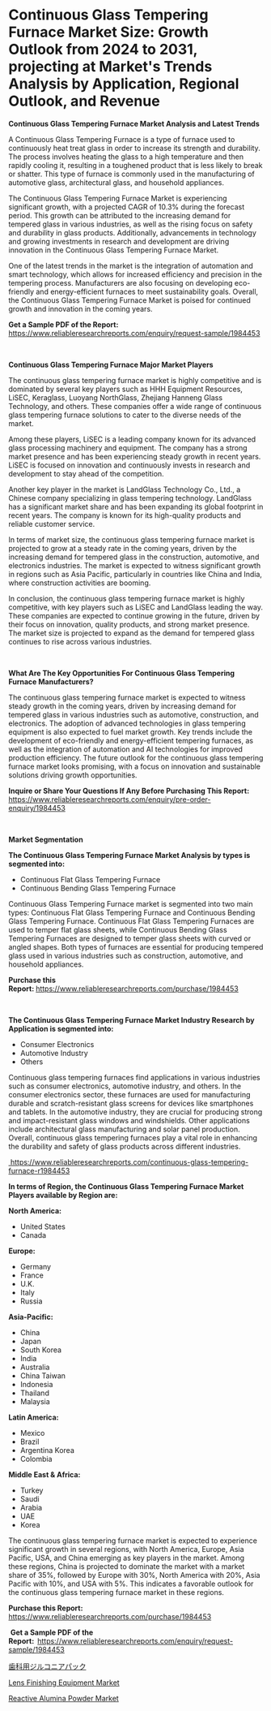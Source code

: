 <p><h1>Continuous Glass Tempering Furnace Market Size: Growth Outlook from 2024 to 2031, projecting at Market's Trends Analysis by Application, Regional Outlook, and Revenue</h1></p><p><strong>Continuous Glass Tempering Furnace Market Analysis and Latest Trends</strong></p>
<p><p>A Continuous Glass Tempering Furnace is a type of furnace used to continuously heat treat glass in order to increase its strength and durability. The process involves heating the glass to a high temperature and then rapidly cooling it, resulting in a toughened product that is less likely to break or shatter. This type of furnace is commonly used in the manufacturing of automotive glass, architectural glass, and household appliances.</p><p>The Continuous Glass Tempering Furnace Market is experiencing significant growth, with a projected CAGR of 10.3% during the forecast period. This growth can be attributed to the increasing demand for tempered glass in various industries, as well as the rising focus on safety and durability in glass products. Additionally, advancements in technology and growing investments in research and development are driving innovation in the Continuous Glass Tempering Furnace Market.</p><p>One of the latest trends in the market is the integration of automation and smart technology, which allows for increased efficiency and precision in the tempering process. Manufacturers are also focusing on developing eco-friendly and energy-efficient furnaces to meet sustainability goals. Overall, the Continuous Glass Tempering Furnace Market is poised for continued growth and innovation in the coming years.</p></p>
<p><strong>Get a Sample PDF of the Report:&nbsp;</strong> <a href="https://www.reliableresearchreports.com/enquiry/request-sample/1984453">https://www.reliableresearchreports.com/enquiry/request-sample/1984453</a></p>
<p>&nbsp;</p>
<p><strong>Continuous Glass Tempering Furnace Major Market Players</strong></p>
<p><p>The continuous glass tempering furnace market is highly competitive and is dominated by several key players such as HHH Equipment Resources, LiSEC, Keraglass, Luoyang NorthGlass, Zhejiang Hanneng Glass Technology, and others. These companies offer a wide range of continuous glass tempering furnace solutions to cater to the diverse needs of the market.</p><p>Among these players, LiSEC is a leading company known for its advanced glass processing machinery and equipment. The company has a strong market presence and has been experiencing steady growth in recent years. LiSEC is focused on innovation and continuously invests in research and development to stay ahead of the competition.</p><p>Another key player in the market is LandGlass Technology Co., Ltd., a Chinese company specializing in glass tempering technology. LandGlass has a significant market share and has been expanding its global footprint in recent years. The company is known for its high-quality products and reliable customer service.</p><p>In terms of market size, the continuous glass tempering furnace market is projected to grow at a steady rate in the coming years, driven by the increasing demand for tempered glass in the construction, automotive, and electronics industries. The market is expected to witness significant growth in regions such as Asia Pacific, particularly in countries like China and India, where construction activities are booming.</p><p>In conclusion, the continuous glass tempering furnace market is highly competitive, with key players such as LiSEC and LandGlass leading the way. These companies are expected to continue growing in the future, driven by their focus on innovation, quality products, and strong market presence. The market size is projected to expand as the demand for tempered glass continues to rise across various industries.</p></p>
<p>&nbsp;</p>
<p><strong>What Are The Key Opportunities For Continuous Glass Tempering Furnace Manufacturers?</strong></p>
<p><p>The continuous glass tempering furnace market is expected to witness steady growth in the coming years, driven by increasing demand for tempered glass in various industries such as automotive, construction, and electronics. The adoption of advanced technologies in glass tempering equipment is also expected to fuel market growth. Key trends include the development of eco-friendly and energy-efficient tempering furnaces, as well as the integration of automation and AI technologies for improved production efficiency. The future outlook for the continuous glass tempering furnace market looks promising, with a focus on innovation and sustainable solutions driving growth opportunities.</p></p>
<p><strong>Inquire or Share Your Questions If Any Before Purchasing This Report:</strong> <a href="https://www.reliableresearchreports.com/enquiry/pre-order-enquiry/1984453">https://www.reliableresearchreports.com/enquiry/pre-order-enquiry/1984453</a></p>
<p>&nbsp;</p>
<p><strong>Market Segmentation</strong></p>
<p><strong>The Continuous Glass Tempering Furnace Market Analysis by types is segmented into:</strong></p>
<p><ul><li>Continuous Flat Glass Tempering Furnace</li><li>Continuous Bending Glass Tempering Furnace</li></ul></p>
<p><p>Continuous Glass Tempering Furnace market is segmented into two main types: Continuous Flat Glass Tempering Furnace and Continuous Bending Glass Tempering Furnace. Continuous Flat Glass Tempering Furnaces are used to temper flat glass sheets, while Continuous Bending Glass Tempering Furnaces are designed to temper glass sheets with curved or angled shapes. Both types of furnaces are essential for producing tempered glass used in various industries such as construction, automotive, and household appliances.</p></p>
<p><strong>Purchase this Report:&nbsp;</strong><a href="https://www.reliableresearchreports.com/purchase/1984453">https://www.reliableresearchreports.com/purchase/1984453</a></p>
<p>&nbsp;</p>
<p><strong>The Continuous Glass Tempering Furnace Market Industry Research by Application is segmented into:</strong></p>
<p><ul><li>Consumer Electronics</li><li>Automotive Industry</li><li>Others</li></ul></p>
<p><p>Continuous glass tempering furnaces find applications in various industries such as consumer electronics, automotive industry, and others. In the consumer electronics sector, these furnaces are used for manufacturing durable and scratch-resistant glass screens for devices like smartphones and tablets. In the automotive industry, they are crucial for producing strong and impact-resistant glass windows and windshields. Other applications include architectural glass manufacturing and solar panel production. Overall, continuous glass tempering furnaces play a vital role in enhancing the durability and safety of glass products across different industries.</p></p>
<p><a href="https://www.reliableresearchreports.com/continuous-glass-tempering-furnace-r1984453">&nbsp;https://www.reliableresearchreports.com/continuous-glass-tempering-furnace-r1984453</a></p>
<p><strong>In terms of Region, the Continuous Glass Tempering Furnace Market Players available by Region are:</strong></p>
<p>
    <p> <strong> North America: </strong>
        <ul>
            <li>United States</li>
            <li>Canada</li>
        </ul>
        </p> 
    <p> <strong> Europe: </strong>
        <ul>
            <li>Germany</li>
            <li>France</li>
            <li>U.K.</li>
            <li>Italy</li>
            <li>Russia</li>
        </ul>
        </p> 
    <p> <strong> Asia-Pacific: </strong>
        <ul>
            <li>China</li>
            <li>Japan</li>
            <li>South Korea</li>
            <li>India</li>
            <li>Australia</li>
            <li>China Taiwan</li>
            <li>Indonesia</li>
            <li>Thailand</li>
            <li>Malaysia</li>
        </ul>
        </p> 
    <p> <strong> Latin America: </strong>
        <ul>
            <li>Mexico</li>
            <li>Brazil</li>
            <li>Argentina Korea</li>
            <li>Colombia</li>
        </ul>
        </p> 
    <p> <strong> Middle East & Africa: </strong>
        <ul>
            <li>Turkey</li>
            <li>Saudi</li>
            <li>Arabia</li>
            <li>UAE</li>
            <li>Korea</li>
        </ul>
    </p>
    </p>
<p><p>The continuous glass tempering furnace market is expected to experience significant growth in several regions, with North America, Europe, Asia Pacific, USA, and China emerging as key players in the market. Among these regions, China is projected to dominate the market with a market share of 35%, followed by Europe with 30%, North America with 20%, Asia Pacific with 10%, and USA with 5%. This indicates a favorable outlook for the continuous glass tempering furnace market in these regions.</p></p>
<p><strong>Purchase this Report: </strong><a href="https://www.reliableresearchreports.com/purchase/1984453">https://www.reliableresearchreports.com/purchase/1984453</a></p>
<p>&nbsp;<strong>Get a Sample PDF of the Report:&nbsp;&nbsp;</strong><a href="https://www.reliableresearchreports.com/enquiry/request-sample/1984453">https://www.reliableresearchreports.com/enquiry/request-sample/1984453</a></p>
<p><strong></strong></p>
<p><p><a href="https://github.com/TysonKub/Market-Research-Report-List-1/blob/main/7152394165167.md">歯科用ジルコニアパック</a></p><p><a href="https://www.linkedin.com/pulse/global-lens-finishing-equipment-industry-types-applications-zzrvc">Lens Finishing Equipment Market</a></p><p><a href="https://www.linkedin.com/pulse/reactive-alumina-powder-market-outlook-forecast-from-2024-2031-vcm8c">Reactive Alumina Powder Market</a></p></p>